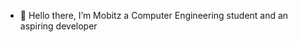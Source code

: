 - 👋 Hello there, I’m Mobitz a Computer Engineering student and an aspiring developer

<!---
TheRealMobitz/TheRealMobitz is a ✨ special ✨ repository because its `README.md` (this file) appears on your GitHub profile.
You can click the Preview link to take a look at your changes.
--->
